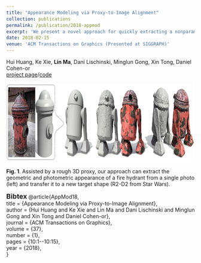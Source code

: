 ```yaml
---
title: "Appearance Modeling via Proxy-to-Image Alignment"
collection: publications
permalink: /publication/2018-appmod
excerpt: 'We present a novel approach for quickly extracting a nonparametric appearance model from a single photograph of a reference object, allowing users to easily enrich detail-less 3D shapes with realistic geometric detail and surface texture.'
date: 2018-02-15
venue: 'ACM Transactions on Graphics (Presented at SIGGRAPH)'
---
```


Hui Huang, Ke Xie, **Lin Ma**, Dani Lischinski, Minglun Gong, Xin Tong, Daniel Cohen-or  
[project page](http://vcc.szu.edu.cn/research/2018/AppMod.html)/[code](https://github.com/marlinilram/AppMod)  

<p style="text-align:center;">
<strong><img src="/images/20171026173824_976.jpeg" width="900" height="211" alt=""><br>
</strong> 
</p>

<div style="text-align:left;">
<strong><strong>Fig. 1</strong><span style="font-weight:normal;">. Assisted by a rough 3D proxy, our approach can extract the geometric and photometric appearance of a fire hydrant from a single photo (left) and&nbsp;</span><span style="font-weight:normal;">transfer it to a new target shape (R2-D2 from Star Wars).</span></strong> 
</div>

<p style="text-align:justify;">
<b><strong><span style="font-size:18px;">Bibtex</span></strong></b>
@article{AppMod18,<br>
title = {Appearance Modeling via Proxy-to-Image Alignment},<br>
author = {Hui Huang and Ke Xie and Lin Ma and Dani Lischinski and Minglun Gong and Xin Tong and Daniel Cohen-or},<br>
journal = {ACM Transactions on Graphics},<br>
volume = {37},<br>
number = {1},<br>
pages = {10:1--10:15},&nbsp;&nbsp;<br>
year = {2018},<br>
}
</p>